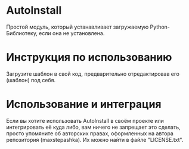 # AutoInstall
Простой модуль, который устанавливает загружаемую Python-Библиотеку, если она не установлена.
# Инструкция по использованию
Загрузите шаблон в свой код, предварительно отредактировав его (шаблон) под себя.
# Использование и интеграция
Если вы хотите использовать AutoInstall в своём проекте или интегрировать её куда либо, вам ничего не запрещает это сделать, просто упомяните об авторских правах, оформленных на автора репозитория (maxstepashka). Их можно найти в файле "LICENSE.txt".